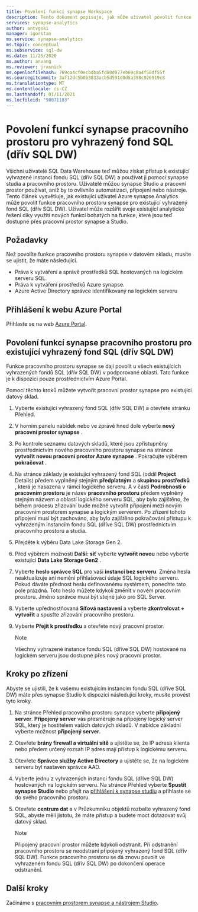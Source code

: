 ```yaml
---
title: Povolení funkcí synapse Workspace
description: Tento dokument popisuje, jak může uživatel povolit funkce pracovního prostoru synapse v existujícím vyhrazeném fondu SQL (dřív SQL DW).
services: synapse-analytics
author: antvgski
manager: igorstan
ms.service: synapse-analytics
ms.topic: conceptual
ms.subservice: sql-dw
ms.date: 11/25/2020
ms.author: anvang
ms.reviewer: jrasnick
ms.openlocfilehash: 769ca4cf0ecbdba5fd80d977eb69c8a4f58df55f
ms.sourcegitcommit: 3af12dc5b0b3833acb5d591d0d5a398c926919c8
ms.translationtype: MT
ms.contentlocale: cs-CZ
ms.lasthandoff: 01/11/2021
ms.locfileid: "98071183"
---
```

# <a name="enabling-synapse-workspace-features-for-a-dedicated-sql-pool-formerly-sql-dw"></a>Povolení funkcí synapse pracovního prostoru pro vyhrazený fond SQL (dřív SQL DW)

Všichni uživatelé SQL Data Warehouse teď můžou získat přístup k existující vyhrazené instanci fondu SQL (dřív SQL DW) a používat ji pomocí synapse studia a pracovního prostoru. Uživatelé můžou synapse Studio a pracovní prostor používat, aniž by to ovlivnilo automatizaci, připojení nebo nástroje. Tento článek vysvětluje, jak existující uživatel Azure synapse Analytics může povolit funkce pracovního prostoru synapse pro existující vyhrazený fond SQL (dřív SQL DW). Uživatel může rozšířit svoje existující analytické řešení díky využití nových funkcí bohatých na funkce, které jsou teď dostupné přes pracovní prostor synapse a Studio.   

## <a name="prerequisites"></a>Požadavky
Než povolíte funkce pracovního prostoru synapse v datovém skladu, musíte se ujistit, že máte následující.
- Práva k vytváření a správě prostředků SQL hostovaných na logickém serveru SQL.
- Práva k vytváření prostředků Azure synapse.
- Azure Active Directory správce identifikovaný na logickém serveru

## <a name="sign-in-to-the-azure-portal"></a>Přihlášení k webu Azure Portal

Přihlaste se na web [Azure Portal](https://portal.azure.com/).

## <a name="enabling-synapse-workspace-features-for-an-existing-dedicated-sql-pool-formerly-sql-dw"></a>Povolení funkcí synapse pracovního prostoru pro existující vyhrazený fond SQL (dřív SQL DW)

Funkce pracovního prostoru synapse se dají povolit u všech existujících vyhrazených fondů SQL (dřív SQL DW) v podporované oblasti. Tato funkce je k dispozici pouze prostřednictvím Azure Portal.

Pomocí těchto kroků můžete vytvořit pracovní prostor synapse pro existující datový sklad.
1. Vyberte existující vyhrazený fond SQL (dřív SQL DW) a otevřete stránku Přehled.
2. V horním panelu nabídek nebo ve zprávě hned dole vyberte **nový pracovní prostor synapse** .
3. Po kontrole seznamu datových skladů, které jsou zpřístupněny prostřednictvím nového pracovního prostoru synapse na stránce **vytvořit novou pracovní prostor Azure synapse** . Pokračujte výběrem **pokračovat** .
4. Na stránce základy je existující vyhrazený fond SQL (oddíl **Project** Details) předem vyplněný stejným **předplatným** a **skupinou prostředků** , která je nasazena v rámci logického serveru. A v části **Podrobnosti o pracovním prostoru** je název **pracovního prostoru** předem vyplněný stejným názvem a oblastí logického serveru SQL, aby bylo zajištěno, že během procesu zřizování bude možné vytvořit připojení mezi novým pracovním prostorem synapse a logickým serverem. Po zřízení tohoto připojení musí být zachováno, aby bylo zajištěno pokračování přístupu k vyhrazeným instancím fondu SQL (dříve SQL DW) prostřednictvím pracovního prostoru a studia.
5. Přejděte k výběru Data Lake Storage Gen 2.
6. Před výběrem možnosti **Další: síť** vyberte **vytvořit novou** nebo vyberte existující **Data Lake Storage Gen2** .
7. Vyberte **heslo správce SQL** pro vaši **instanci bez serveru**. Změna hesla neaktualizuje ani nemění přihlašovací údaje SQL logického serveru. Pokud dáváte přednost heslu definovanému systémem, ponechte tato pole prázdná. Toto heslo můžete kdykoli změnit v novém pracovním prostoru. Jméno správce musí být stejné jako pro SQL Server.
8. Vyberte upřednostňovaná **Síťová nastavení** a vyberte **zkontrolovat + vytvořit** a spusťte zřizování pracovního prostoru.
9. Vyberte **Přejít k prostředku** a otevřete nový pracovní prostor.

    > [!NOTE]
    > Všechny vyhrazené instance fondu SQL (dříve SQL DW) hostované na logickém serveru jsou dostupné přes nový pracovní prostor.

## <a name="post-provisioning-steps"></a>Kroky po zřízení
Abyste se ujistili, že k vašemu existujícím instancím fondu SQL (dříve SQL DW) máte přes synapse Studio k dispozici následující kroky, musíte provést tyto kroky.
1. Na stránce Přehled pracovního prostoru synapse vyberte **připojený server**. **Připojený server** vás přesměruje na připojený logický server SQL, který je hostitelem vašich datových skladů. V nabídce základní vyberte možnost **připojený server**.
2. Otevřete **brány firewall a virtuální sítě** a ujistěte se, že IP adresa klienta nebo předem určený rozsah IP adres mají přístup k logickému serveru.
3. Otevřete **Správce služby Active Directory** a ujistěte se, že na logickém serveru byl nastaven správce AAD.
4. Vyberte jednu z vyhrazených instancí fondu SQL (dříve SQL DW) hostovaných na logickém serveru. Na stránce Přehled vyberte **Spustit synapse Studio** nebo přejít na [přihlášení k synapse studiu](https://web.azuresynapse.net) a přihlaste se do svého pracovního prostoru.

5. Otevřete **centrum dat** a v Průzkumníku objektů rozbalte vyhrazený fond SQL, abyste měli jistotu, že máte přístup a budete moct dotazovat svůj datový sklad.

    > [!NOTE] 
    > Připojený pracovní prostor můžete kdykoli odstranit. Při odstranění pracovního prostoru se neodstraní připojený vyhrazený fond SQL (dřív SQL DW). Funkce pracovního prostoru se dá znovu povolit ve vyhrazeném fondu SQL (dřív SQL DW) po dokončení operace odstranění.

## <a name="next-steps"></a>Další kroky
Začínáme s [pracovním prostorem synapse a nástrojem Studio](../get-started.md).
